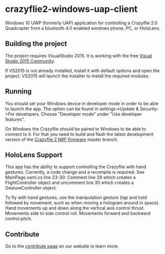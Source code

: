 # crazyflie2-windows-uap-client
Windows 10 UWP (formerly UAP) application for controlling a Crazyflie 2.0 Quadcopter from a bluetooth 4.0 enabled windows phone, PC, or HoloLens.

## Building the project

The project requires VisualStudio 2015. It is working with the free
[Visual Studio 2015 Community](https://www.visualstudio.com/products/visual-studio-community-vs).

If VS2015 is not already installed, install it with default options and open the project.
VS2015 will launch the installer to install the required modules.

## Running

You should set your Windows device in developer mode in order to be able to launch the app.
The option can be found in settings->Update & Security->For developers. Choose "Developer mode" under "Use developer features".

On Windows the Crazyflie should be paired to Windows to be able to connect to it.
For that you need to build and flash the latest development version of the [Crazyflie 2 NRF firmware](https://github.com/bitcraze/crazyflie2-nrf-firmware) master branch.

## HoloLens Support

This app has the ability to support controlling the Crazyflie with hand gestures. Currently, a code change and a recompile is required.
See MainPage.xaml.cs line 23-30: Comment line 28 which creates a FlightController object and uncomment line 30 which creates a GestureController object.

To fly with hand gestures, use the manipulation gesture (tap and hold followed by movement, such as when moving a hologram around in space). Hand movements up and down along the vertical axis control thrust. Movements side to side control roll. Movements forward and backward control pitch.

## Contribute
Go to the [contribute page](https://www.bitcraze.io/contribute/) on our website to learn more.

